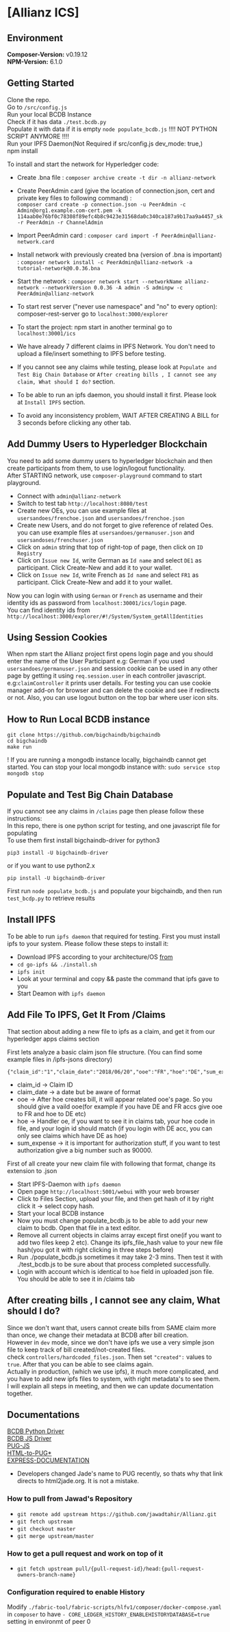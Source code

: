 # [Allianz ICS]

## Environment ##
**Composer-Version:** v0.19.12  
**NPM-Version:** 6.1.0  


## Getting Started ##
 
Clone the repo.  
Go to ```/src/config.js```  
Run your local BCDB Instance  
Check if it has data ```./test.bcdb.py```  
Populate it with data if it is empty ```node populate_bcdb.js```  !!!! NOT PYTHON SCRIPT ANYMORE !!!!  
Run your IPFS Daemon(Not Required if src/config.js dev_mode: true,)  
npm install  

To install and start the network for Hyperledger code:

- Create .bna file : ```composer archive create -t dir -n allianz-network```
- Create PeerAdmin card (give the location of connection.json, cert and private key files to following command) :  
    ```composer card create -p connection.json -u PeerAdmin -c Admin@org1.example.com-cert.pem -k 114aab0e76bf0c78308f89efc4b8c9423e31568da0c340ca187a9b17aa9a4457_sk -r PeerAdmin -r ChannelAdmin```
- Import PeerAdmin card : ```composer card import -f PeerAdmin@allianz-network.card```
- Install network with previously created bna (version of .bna is important) : 
    ```composer network install -c PeerAdmin@allianz-network -a tutorial-network@0.0.36.bna```
- Start the network : 
    ```composer network start --networkName allianz-network --networkVersion 0.0.36 -A admin -S adminpw -c PeerAdmin@allianz-network```
- To start rest server ("never use namespace" and "no" to every option):  composer-rest-server 
    go to ```localhost:3000/explorer```
- To start the project:
    npm start in another terminal
    go to ```localhost:30001/ics```


- We have already 7 different claims in IPFS Network. You don't need to upload a file/insert something to IPFS before testing.  
- If you cannot see any claims while testing, please look at ```Populate and Test Big Chain Database``` or ```After creating bills , I cannot see any claim, What should I do?``` section.  
- To be able to run an ipfs daemon, you should install it first. Please look at ```Install IPFS``` section.  
- To avoid any inconsistency problem, WAIT AFTER CREATING A BILL for 3 seconds before clicking any other tab.  

## Add Dummy Users to Hyperledger Blockchain ##
You need to add some dummy users to hyperledger blockchain and then create participants from them, to use login/logout functionality.  
After STARTING network, use ```composer-playground``` command to start playground.  
- Connect with ```admin@allianz-network```  
- Switch to test tab ```http://localhost:8080/test```  
- Create new OEs, you can use example files at  ```usersandoes/frenchoe.json``` and ```usersandoes/frenchoe.json```  
- Create new Users, and do not forget to give reference of related Oes. you can use example files at ```usersandoes/germanuser.json``` and ```usersandoses/frenchuser.json```  
- Click on ```admin``` string that top of right-top of page, then click on ```ID Registry```  
- Click on ```Issue new Id```, write German as ```Id name``` and select ```DE1``` as participant. Click Create-New and add it to your wallet.   
- Click on ```Issue new Id```, write French as ```Id name``` and select ```FR1``` as participant. Click Create-New and add it to your wallet.   

Now you can login with using ```German``` or ```French``` as username and their identity ids as password from ```localhost:30001/ics/login``` page.  
You can find identity ids from ```http://localhost:3000/explorer/#!/System/System_getAllIdentities```  

## Using Session Cookies ##
When npm start the Allianz project first opens login page and you should enter the name of the User Participant e.g: German if you used 
```usersandoes/germanuser.json``` and session cookie can be used in any other page by getting it using ```req.session.user``` in each controller javascript. e.g:```claimController``` it prints user details. For testing you can use cookie manager add-on for browser and can
delete the cookie and see if redirects or not. Also, you can use logout button on the top bar where user icon sits.

## How to Run Local BCDB instance ##
```git clone https://github.com/bigchaindb/bigchaindb```  
```cd bigchaindb```  
```make run```  

! If you are running a mongodb instance locally, bigchaindb cannot get started. You can stop your local mongodb instance with: ```sudo service stop mongodb stop```  

## Populate and Test Big Chain Database ##
If you cannot see any claims in ```/claims``` page then please follow these instructions:  
In this repo, there is one python script for testing, and one javascript file for populating 	
To use them first install bigchaindb-driver for python3  
```
pip3 install -U bigchaindb-driver
```
or if you want to use python2.x  
```
pip install -U bigchaindb-driver
```
First run ```node populate_bcdb.js``` and populate your bigchaindb, and then run ```test_bcdp.py``` to retrieve results  

## Install IPFS ##
To be able to run ```ipfs daemon``` that required for testing. First you must install ipfs to your system. Please follow these steps to install it:  

- Download IPFS according to your architecture/OS [from](https://dist.ipfs.io/#go-ipfs)  
- ```cd go-ipfs && ./install.sh```  
- ```ipfs init```  
- Look at your terminal and copy && paste the command that ipfs gave to you  
- Start Deamon with ```ipfs daemon```  

## Add File To IPFS, Get It From /Claims ##
That section about adding a new file to ipfs as a claim, and get it from our hyperledger apps claims section  

First lets analyze a basic claim json file structure. (You can find some example files in /ipfs-jsons directory)  
```
{"claim_id":"1","claim_date":"2018/06/20","ooe":"FR","hoe":"DE","sum_expense":"10000"}
```
- claim_id -> Claim ID  
- claim_date -> a date but be aware of format  
- ooe -> After hoe creates bill, it will appear related ooe's page. So you should give a vaild ooe(for example if you have DE and FR accs give ooe to FR and hoe to DE etc)  
- hoe -> Handler oe, if you want to see it in claims tab, your hoe code in file, and your login id should match (if you login with DE acc, you can only see claims which have DE as hoe)  
- sum_expense -> it is important for authorization stuff, if you want to test authorization give a big number such as 90000.  

First of all create your new claim file with following that format, change its extension to .json  

- Start IPFS-Daemon with ```ipfs daemon```  
- Open page ```http://localhost:5001/webui``` with your web browser  
- Click to Files Section, upload your file, and then get hash of it by right click it -> select copy hash.  
- Start your local BCDB instance  
- Now you must change populate_bcdb.js to be able to add your new claim to bcdb. Open that file in a text editor.  
- Remove all current objects in claims array except first one(if you want to add two files keep 2 etc). Change its ipfs_file_hash value to your new file hash(you got it with right clicking in three steps before)  
- Run ./populate_bcdb.js sometimes it may take 2-3 mins. Then test it with ./test_bcdb.js to be sure about that process completed successfully.  
- Login with account which is identical to ```hoe``` field in uploaded json file. You should be able to see it in /claims tab  

## After creating bills , I cannot see any claim, What should I do? ##

Since we don't want that, users cannot create bills from SAME claim more than once, we change their metadata at BCDB after bill creation.  
However in ```dev``` mode, since we don't have ipfs we use a very simple json file to keep track of bill created/not-created files.  
check ```controllers/hardcoded_files.json```. Then set ```"created":``` values to ```true```. After that you can be able to see claims again.  
Actually in production, (which we use ipfs), it much more complicated, and you have to add new ipfs files to system, with right metadata's to see them.  
I will explain all steps in meeting, and then we can update documentation together.

## Documentations ##

[BCDB Python Driver](https://github.com/bigchaindb/bigchaindb-driver)  
[BCDB JS Driver](https://github.com/bigchaindb/js-bigchaindb-driver)  
[PUG-JS](https://pugjs.org/api/getting-started.html)  
[HTML-to-PUG*](http://html2jade.org/)  
[EXPRESS-DOCUMENTATION](https://developer.mozilla.org/en-US/docs/Learn/Server-side/Express_Nodejs)  

* Developers changed Jade's name to PUG recently, so thats why that link directs to html2jade.org. It is not a mistake.  


### How to pull from Jawad's Repository ###
- ```git remote add upstream https://github.com/jawadtahir/Allianz.git```  
- ```git fetch upstream```  
- ```git checkout master```  
- ```git merge upstream/master```  

### How to get a pull request and work on top of it ###
- ```git fetch upstream pull/{pull-request-id}/head:{pull-request-owners-branch-name}  ```

### Configuration required to enable History ###
Modify ```./fabric-tool/fabric-scripts/hlfv1/composer/docker-compose.yaml``` in ```composer``` to have ```- CORE_LEDGER_HISTORY_ENABLEHISTORYDATABASE=true``` setting in environmt of peer 0

